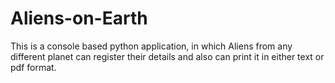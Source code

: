 Aliens-on-Earth
===============
This is a console based python application, in which Aliens from any different planet can register their details and also can print it in either text or pdf format.
